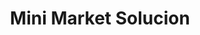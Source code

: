 ---
title: "Mini Market Solucion"
url: /santo-domingo-este/mini-market-solucion/
shop: comodidad
---